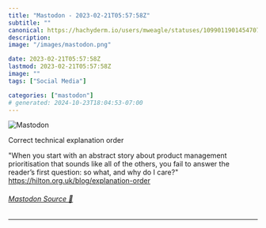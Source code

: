 ```yaml
---
title: "Mastodon - 2023-02-21T05:57:58Z"
subtitle: ""
canonical: https://hachyderm.io/users/mweagle/statuses/109901190145470718
description:
image: "/images/mastodon.png"

date: 2023-02-21T05:57:58Z
lastmod: 2023-02-21T05:57:58Z
image: ""
tags: ["Social Media"]

categories: ["mastodon"]
# generated: 2024-10-23T18:04:53-07:00
---
```

![Mastodon](/images/mastodon.png)

<p>Correct technical explanation order</p><p>&quot;When you start with an abstract story about product management prioritisation that sounds like all of the others, you fail to answer the reader’s first question: so what, and why do I care?&quot; <a href="https://hilton.org.uk/blog/explanation-order" target="_blank" rel="nofollow noopener noreferrer" translate="no"><span class="invisible">https://</span><span class="ellipsis">hilton.org.uk/blog/explanation</span><span class="invisible">-order</span></a></p>


###### [Mastodon Source 🐘](https://hachyderm.io/@mweagle/109901190145470718)

___
